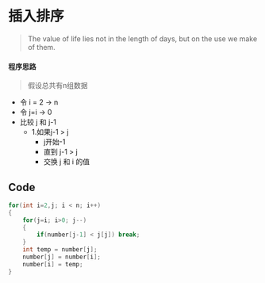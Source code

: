 # 插入排序

>The value of life lies not in the length of days, but on the use we make of them.

####  程序思路

> 假设总共有n组数据

- 令   i = 2  ->  n
- 令	 j=i -> 0 
- 比较 j 和 j-1 
    - 1.如果j-1 > j 
        - j开始-1
        - 直到 j-1  > j
        - 交换 j 和 i 的值

## Code

```c
for(int i=2,j; i < n; i++)
{
    for(j=i; i>0; j--)
    {
        if(number[j-1] < j[j]) break;
    }
    int temp = number[j];
    number[j] = number[i];
    number[i] = temp;
}
```